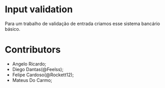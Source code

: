 # Input validation
Para um trabalho de validação de entrada criamos esse sistema bancário básico.

# Contributors
- Angelo Ricardo;
- Diego Dantas(@Feelss);
- Felipe Cardoso(@Rockett12);
- Mateus Do Carmo;